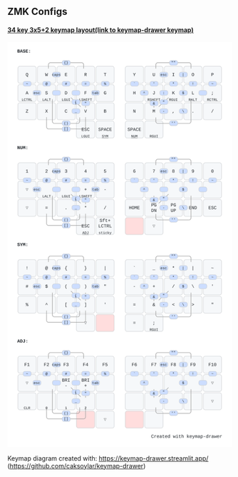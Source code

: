 ## ZMK Configs

#### [34 key 3x5+2 keymap layout(link to keymap-drawer keymap)](https://caksoylar.github.io/keymap-drawer?keymap_yaml=H4sIAAAAAAAC_5VW_1LbRhD-30-xwSQH4UQsgQGrbSbGYOLUEIqhbUocR7ZlrLEsaaRTKCXOY_Rt-jJ9ku6dTtJJ2OOUGa3kb2_39se3d1Rd68GPmQmPf81ng5n9MPStcGzCKLTGjr-oVOPI8e4gurftYCsBtykMYwZ-yKY-2Fbk2CEwH0LbGleqlSp0PBj53sS5Az9gju9FENkMofnQH9ybYNThhfw1NUGvQyULQbgcZD-jwHXwzcLYphD695EJexRN3Xju4XedApvG8yF-GosF92KHkVkBOG72Tvlbg1v4hcJvFE4pXFG4pvCBwg2FDoX3FC6hLxc94i5NChhOt3V91V1QgfQSpNm9lsBJApzddCTQToDe2077epF5O6PwNtG_E_qrRJ9APydQ7qObAPkuPySACCTz-QeF3ym0KPxK4ZjCBYVzCoQSCrsUXhUSOe21ynH2LputUwH2Ppw_wS5uUmxzcz52zJQEWmizOPQ2N_OQxUa4Pq0u0TECYnCxx8U-F3UuDrg45OKIiwYXNaLG-e_f_2ADHwKbd9jyokIMQ2s0iwJrZGtIBdfxbBmF0o3ywtD-gv1_YpBXYUftFoajYUyJEytEdmmuPWEamzoiY1Ux9u-9pYo4WAqHzt207GlJQrCmGuSnpL3kJb5fIanen2PDLs_g5EK8bi6R2BdIStFxtfXNk3eLgvfehO0Iagt1xJzR7EFURWw4td2xrNGTMIQbZE3W8We8k2-4eORiwcVXLj6jGMhoE-QbF1WSRYLF2KKAxwfZILL-OyKzj_gL_7KFQJ6j7hOit3xhnyR6WRLyAsWP-H5NhCuAtbRS0xQ-lEHLeI1VS7Ns6xTaBj543rT38cGzpn2AzyE-R_g08NFrazvIAzy-6oCWfuyQBE1IEc2cQAuQuI4fRzlXvvATztbmjrcEDVwVFB48-0_GodUNTGOUXHRjm_k-m8oZIa3uFSlOVXlFbY1eX6M3SFqO0rMu5rUEVbeVJfInE75vwTZZEOAloQVWHCXjJ24hvDI0eITAhFsdW6wf9inMMGQTo3MR5LdJHxZLF608MLkhnpNlO-NAOucUtkwY-oz5cwoYMd6RJmi7jbpqgrTTpcknBT_IYTE3eE1nJjXU7SU6XpgIJ98dsdBVJ79gwJ01igbhEoNsPY6EITcQc7wiDcUCDeT6kRVERHHGg61J3TdVgTa6LhVvVAUOpZ56q6qKvTxvnHBFgeOr70vFc1XBi1uXis-kWF7ZXzsaKTgO_5Fc_5UU8Yw1L1UFnhR6avFMVTTympfyruWJFzfX9Tzz1VeKst7IC7L2qizZGQqBtgQPtnGExsm_YlAiQ1pcZg1VzWGe-2YJz6aA02eZ16O8PN-TqqGEPFBxPnFpY7QCi3gUMrqPJYs06g1CNpaye1dHSoEVjgbRyHLxiNltFMmTtnxDjgfzg5L1KmPsccrhx8X_NtaVydzaJt8Z_KFaekP1cdtf4WMfD6n_ADqIO8s5DAAA)
![34 key 3x5+2 keymap layout](34key-keymap.svg "34 key 3x5+2 keymap layout")

Keymap diagram created with:
https://keymap-drawer.streamlit.app/
(https://github.com/caksoylar/keymap-drawer)

